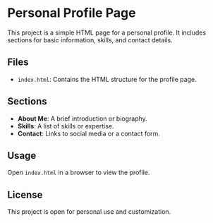 # Personal Profile Page

This project is a simple HTML page for a personal profile. It includes sections for basic information, skills, and contact details.

## Files
- `index.html`: Contains the HTML structure for the profile page.

## Sections

- **About Me**: A brief introduction or biography.
- **Skills**: A list of skills or expertise.
- **Contact**: Links to social media or a contact form.

## Usage

Open `index.html` in a browser to view the profile.

## License

This project is open for personal use and customization.
